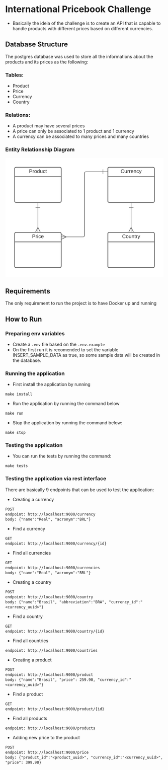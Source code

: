 # International Pricebook Challenge

- Basically the ideia of the challenge is to create an API that is capable to handle products with different prices based on different currencies.

## Database Structure

The postgres database was used to store all the informations about the products and its prices as the following:

### Tables:
- Product
- Price
- Currency
- Country

### Relations:
- A product may have several prices
- A price can only be associated to 1 product and 1 currency
- A currency can be associated to many prices and many countries

### Entity Relationship Diagram

![Database Relations](./docs/images/DBDiagram.png)

## Requirements

The only requirement to run the project is to have Docker up and running

## How to Run

### Preparing env variables
- Create a `.env` file based on the `.env.example`
- On the first run it is recomended to set the variable INSERT_SAMPLE_DATA as true, so some sample data will be created in the database.

### Running the application
- First install the application by running

```
make install
```

- Run the application by running the command below

```
make run
```
- Stop the application by running the command below:
```
make stop
```
### Testing the application

- You can run the tests by running the command:
```
make tests
```

### Testing the application via rest interface

There are basically 9 endpoints that can be used to test the application:

- Creating a currency
```
POST
endpoint: http://localhost:9000/currency
body: {"name":"Real", "acronym":"BRL"}
```

- Find a currency
```
GET
endpoint: http://localhost:9000/currency/{id}
```

- Find all currencies
```
GET
endpoint: http://localhost:9000/currencies
body: {"name":"Real", "acronym":"BRL"}
```

- Creating a country
```
POST
endpoint: http://localhost:9000/country
body: {"name":"Brasil", "abbreviation":"BRA", "currency_id":"<currency_uuid>"}
```

- Find a country
```
GET
endpoint: http://localhost:9000/country/{id}
```

- Find all countries
```
endpoint: http://localhost:9000/countries
```

- Creating a product
```
POST
endpoint: http://localhost:9000/product
body: {"name":"Brasil", "price": 259.90, "currency_id":"<currency_uuid>"}
```

- Find a product
```
GET
endpoint: http://localhost:9000/product/{id}
```

- Find all products
```
endpoint: http://localhost:9000/products
```

- Adding new price to the product
```
POST
endpoint: http://localhost:9000/price
body: {"product_id":"<product_uuid>", "currency_id":"<currency_uuid>", "price": 399.90}
```